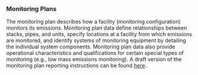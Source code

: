 ### Monitoring Plans

The monitoring plan describes how a facility (monitoring configuration) monitors its emissions. Monitoring plan data define relationships between stacks, pipes, and units, specify locations at a facility from which emissions are monitored, and identify systems of monitoring equipment by detailing the individual system components. Monitoring plan data also provide operational characteristics and qualifications for certain special types of monitoring (e.g., low mass emissions monitoring). A draft version of the monitoring plan reporting instructions can be found [here]..

[here]: <https://api.epa.gov/easey/dev/content-mgmt/ecmps/reporting-instructions/monitoring-plan.pdf>
